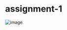 # assignment-1


![image](https://user-images.githubusercontent.com/106246472/171167516-1a6ed0d5-ffd9-4c52-8bcd-c73d064a9f57.png)
